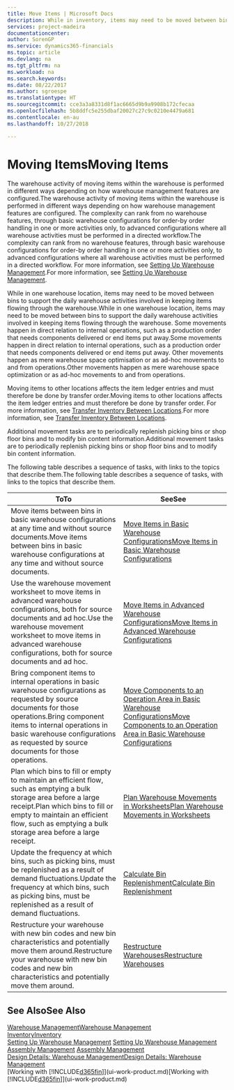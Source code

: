```yaml
---
title: Move Items | Microsoft Docs
description: While in inventory, items may need to be moved between bins to support the daily warehouse activities involved in keeping items flowing through the warehouse. Some movements happen in direct relation to internal operations, such as a production order that needs components delivered or end items put away. Other movements happen as mere warehouse space optimisation or as ad-hoc movements to and from operations.
services: project-madeira
documentationcenter: 
author: SorenGP
ms.service: dynamics365-financials
ms.topic: article
ms.devlang: na
ms.tgt_pltfrm: na
ms.workload: na
ms.search.keywords: 
ms.date: 08/22/2017
ms.author: sgroespe
ms.translationtype: HT
ms.sourcegitcommit: cce3a3a8331d8f1ac6665d9b9a9908b172cfecaa
ms.openlocfilehash: 5b8ddfc5e255dbaf20027c27c9c0210e4479a681
ms.contentlocale: en-au
ms.lasthandoff: 10/27/2018

---
```

# <a name="moving-items"></a><span data-ttu-id="d47b7-105">Moving Items</span><span class="sxs-lookup"><span data-stu-id="d47b7-105">Moving Items</span></span>
<span data-ttu-id="d47b7-106">The warehouse activity of moving items within the warehouse is performed in different ways depending on how warehouse management features are configured.</span><span class="sxs-lookup"><span data-stu-id="d47b7-106">The warehouse activity of moving items within the warehouse is performed in different ways depending on how warehouse management features are configured.</span></span> <span data-ttu-id="d47b7-107">The complexity can rank from no warehouse features, through basic warehouse configurations for order-by order handling in one or more activities only, to advanced configurations where all warehouse activities must be performed in a directed workflow.</span><span class="sxs-lookup"><span data-stu-id="d47b7-107">The complexity can rank from no warehouse features, through basic warehouse configurations for order-by order handling in one or more activities only, to advanced configurations where all warehouse activities must be performed in a directed workflow.</span></span> <span data-ttu-id="d47b7-108">For more information, see [Setting Up Warehouse Management](warehouse-setup-warehouse.md).</span><span class="sxs-lookup"><span data-stu-id="d47b7-108">For more information, see [Setting Up Warehouse Management](warehouse-setup-warehouse.md).</span></span>

<span data-ttu-id="d47b7-109">While in one warehouse location, items may need to be moved between bins to support the daily warehouse activities involved in keeping items flowing through the warehouse.</span><span class="sxs-lookup"><span data-stu-id="d47b7-109">While in one warehouse location, items may need to be moved between bins to support the daily warehouse activities involved in keeping items flowing through the warehouse.</span></span> <span data-ttu-id="d47b7-110">Some movements happen in direct relation to internal operations, such as a production order that needs components delivered or end items put away.</span><span class="sxs-lookup"><span data-stu-id="d47b7-110">Some movements happen in direct relation to internal operations, such as a production order that needs components delivered or end items put away.</span></span> <span data-ttu-id="d47b7-111">Other movements happen as mere warehouse space optimisation or as ad-hoc movements to and from operations.</span><span class="sxs-lookup"><span data-stu-id="d47b7-111">Other movements happen as mere warehouse space optimization or as ad-hoc movements to and from operations.</span></span>

<span data-ttu-id="d47b7-112">Moving items to other locations affects the item ledger entries and must therefore be done by transfer order.</span><span class="sxs-lookup"><span data-stu-id="d47b7-112">Moving items to other locations affects the item ledger entries and must therefore be done by transfer order.</span></span> <span data-ttu-id="d47b7-113">For more information, see [Transfer Inventory Between Locations](inventory-how-transfer-between-locations.md).</span><span class="sxs-lookup"><span data-stu-id="d47b7-113">For more information, see [Transfer Inventory Between Locations](inventory-how-transfer-between-locations.md).</span></span>  

<span data-ttu-id="d47b7-114">Additional movement tasks are to periodically replenish picking bins or shop floor bins and to modify bin content information.</span><span class="sxs-lookup"><span data-stu-id="d47b7-114">Additional movement tasks are to periodically replenish picking bins or shop floor bins and to modify bin content information.</span></span>  

 <span data-ttu-id="d47b7-115">The following table describes a sequence of tasks, with links to the topics that describe them.</span><span class="sxs-lookup"><span data-stu-id="d47b7-115">The following table describes a sequence of tasks, with links to the topics that describe them.</span></span>   

|<span data-ttu-id="d47b7-116">**To**</span><span class="sxs-lookup"><span data-stu-id="d47b7-116">**To**</span></span>|<span data-ttu-id="d47b7-117">**See**</span><span class="sxs-lookup"><span data-stu-id="d47b7-117">**See**</span></span>|  
|------------|-------------|  
|<span data-ttu-id="d47b7-118">Move items between bins in basic warehouse configurations at any time and without source documents.</span><span class="sxs-lookup"><span data-stu-id="d47b7-118">Move items between bins in basic warehouse configurations at any time and without source documents.</span></span>|[<span data-ttu-id="d47b7-119">Move Items in Basic Warehouse Configurations</span><span class="sxs-lookup"><span data-stu-id="d47b7-119">Move Items in Basic Warehouse Configurations</span></span>](warehouse-how-to-move-items-ad-hoc-in-basic-warehousing.md)|
|<span data-ttu-id="d47b7-120">Use the warehouse movement worksheet to move items in advanced warehouse configurations, both for source documents and ad hoc.</span><span class="sxs-lookup"><span data-stu-id="d47b7-120">Use the warehouse movement worksheet to move items in advanced warehouse configurations, both for source documents and ad hoc.</span></span>|[<span data-ttu-id="d47b7-121">Move Items in Advanced Warehouse Configurations</span><span class="sxs-lookup"><span data-stu-id="d47b7-121">Move Items in Advanced Warehouse Configurations</span></span>](warehouse-how-to-move-items-in-advanced-warehousing.md)|  
|<span data-ttu-id="d47b7-122">Bring component items to internal operations in basic warehouse configurations as requested by source documents for those operations.</span><span class="sxs-lookup"><span data-stu-id="d47b7-122">Bring component items to internal operations in basic warehouse configurations as requested by source documents for those operations.</span></span>|[<span data-ttu-id="d47b7-123">Move Components to an Operation Area in Basic Warehouse Configurations</span><span class="sxs-lookup"><span data-stu-id="d47b7-123">Move Components to an Operation Area in Basic Warehouse Configurations</span></span>](warehouse-how-to-move-components-to-an-operation-area-in-basic-warehousing.md)|
|<span data-ttu-id="d47b7-124">Plan which bins to fill or empty to maintain an efficient flow, such as emptying a bulk storage area before a large receipt.</span><span class="sxs-lookup"><span data-stu-id="d47b7-124">Plan which bins to fill or empty to maintain an efficient flow, such as emptying a bulk storage area before a large receipt.</span></span>|[<span data-ttu-id="d47b7-125">Plan Warehouse Movements in Worksheets</span><span class="sxs-lookup"><span data-stu-id="d47b7-125">Plan Warehouse Movements in Worksheets</span></span>](warehouse-how-to-plan-warehouse-movements-in-worksheets.md)|
|<span data-ttu-id="d47b7-126">Update the frequency at which bins, such as picking bins, must be replenished as a result of demand fluctuations.</span><span class="sxs-lookup"><span data-stu-id="d47b7-126">Update the frequency at which bins, such as picking bins, must be replenished as a result of demand fluctuations.</span></span>|[<span data-ttu-id="d47b7-127">Calculate Bin Replenishment</span><span class="sxs-lookup"><span data-stu-id="d47b7-127">Calculate Bin Replenishment</span></span>](warehouse-how-to-calculate-bin-replenishment.md)|
|<span data-ttu-id="d47b7-128">Restructure your warehouse with new bin codes and new bin characteristics and potentially move them around.</span><span class="sxs-lookup"><span data-stu-id="d47b7-128">Restructure your warehouse with new bin codes and new bin characteristics and potentially move them around.</span></span>|[<span data-ttu-id="d47b7-129">Restructure Warehouses</span><span class="sxs-lookup"><span data-stu-id="d47b7-129">Restructure Warehouses</span></span>](warehouse-how-to-restructure-warehouses.md)|  

## <a name="see-also"></a><span data-ttu-id="d47b7-130">See Also</span><span class="sxs-lookup"><span data-stu-id="d47b7-130">See Also</span></span>  
[<span data-ttu-id="d47b7-131">Warehouse Management</span><span class="sxs-lookup"><span data-stu-id="d47b7-131">Warehouse Management</span></span>](warehouse-manage-warehouse.md)  
[<span data-ttu-id="d47b7-132">Inventory</span><span class="sxs-lookup"><span data-stu-id="d47b7-132">Inventory</span></span>](inventory-manage-inventory.md)  
<span data-ttu-id="d47b7-133">[Setting Up Warehouse Management](warehouse-setup-warehouse.md)   </span><span class="sxs-lookup"><span data-stu-id="d47b7-133">[Setting Up Warehouse Management](warehouse-setup-warehouse.md)   </span></span>  
<span data-ttu-id="d47b7-134">[Assembly Management](assembly-assemble-items.md)  </span><span class="sxs-lookup"><span data-stu-id="d47b7-134">[Assembly Management](assembly-assemble-items.md)  </span></span>  
[<span data-ttu-id="d47b7-135">Design Details: Warehouse Management</span><span class="sxs-lookup"><span data-stu-id="d47b7-135">Design Details: Warehouse Management</span></span>](design-details-warehouse-management.md)  
<span data-ttu-id="d47b7-136">[Working with [!INCLUDE[d365fin](includes/d365fin_md.md)]](ui-work-product.md)</span><span class="sxs-lookup"><span data-stu-id="d47b7-136">[Working with [!INCLUDE[d365fin](includes/d365fin_md.md)]](ui-work-product.md)</span></span>

